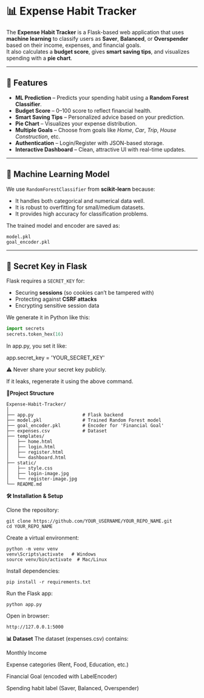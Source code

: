 # 📊 Expense Habit Tracker

The **Expense Habit Tracker** is a Flask-based web application that uses **machine learning** to classify users as **Saver**, **Balanced**, or **Overspender** based on their income, expenses, and financial goals.  
It also calculates a **budget score**, gives **smart saving tips**, and visualizes spending with a **pie chart**.

---

## 🚀 Features
- **ML Prediction** – Predicts your spending habit using a **Random Forest Classifier**.  
- **Budget Score** – 0–100 score to reflect financial health.  
- **Smart Saving Tips** – Personalized advice based on your prediction.  
- **Pie Chart** – Visualizes your expense distribution.  
- **Multiple Goals** – Choose from goals like *Home*, *Car*, *Trip*, *House Construction*, etc.  
- **Authentication** – Login/Register with JSON-based storage.  
- **Interactive Dashboard** – Clean, attractive UI with real-time updates.

---

## 🧠 Machine Learning Model
We use `RandomForestClassifier` from **scikit-learn** because:
- It handles both categorical and numerical data well.
- It is robust to overfitting for small/medium datasets.
- It provides high accuracy for classification problems.

The trained model and encoder are saved as:
  
    model.pkl
    goal_encoder.pkl


---

## 🔑 Secret Key in Flask
Flask requires a `SECRET_KEY` for:
- Securing **sessions** (so cookies can’t be tampered with)  
- Protecting against **CSRF attacks**  
- Encrypting sensitive session data  

We generate it in Python like this:
```python
import secrets
secrets.token_hex(16)
```

In app.py, you set it like:

app.secret_key = 'YOUR_SECRET_KEY'

⚠ Never share your secret key publicly.

If it leaks, regenerate it using the above command.

**📂Project Structure**
```
Expense-Habit-Tracker/
│
├── app.py                  # Flask backend
├── model.pkl               # Trained Random Forest model
├── goal_encoder.pkl        # Encoder for 'Financial Goal'
├── expenses.csv            # Dataset
├── templates/
│   ├── home.html
│   ├── login.html
│   ├── register.html
│   └── dashboard.html
├── static/
│   ├── style.css
│   ├── login-image.jpg
│   └── register-image.jpg
└── README.md
```
**🛠 Installation & Setup**

Clone the repository:
```
git clone https://github.com/YOUR_USERNAME/YOUR_REPO_NAME.git
cd YOUR_REPO_NAME
```

Create a virtual environment:
```
python -m venv venv
venv\Scripts\activate   # Windows
source venv/bin/activate  # Mac/Linux
```

Install dependencies:
```
pip install -r requirements.txt
```

Run the Flask app:
```
python app.py
```

Open in browser:
```
http://127.0.0.1:5000
```

**📊 Dataset**
The dataset (expenses.csv) contains:

Monthly Income

Expense categories (Rent, Food, Education, etc.)

Financial Goal (encoded with LabelEncoder)

Spending habit label (Saver, Balanced, Overspender)

